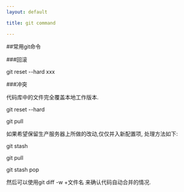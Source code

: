 ```yaml
---
layout: default

title: git command

---
```


##常用git命令

###回滚

git reset --hard  xxx

###冲突

代码库中的文件完全覆盖本地工作版本. 

git reset --hard

git pull

如果希望保留生产服务器上所做的改动,仅仅并入新配置项, 处理方法如下:

git stash

git pull

git stash pop

然后可以使用git diff -w +文件名 来确认代码自动合并的情况.



